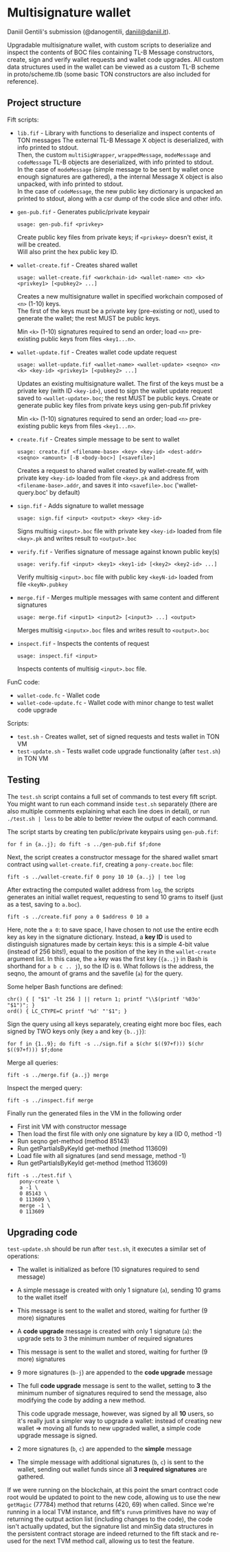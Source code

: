 # Multisignature wallet

Daniil Gentili's submission (@danogentili, <daniil@daniil.it>).

Upgradable multisignature wallet, with custom scripts to deserialize and inspect the contents of BOC files containing TL-B Message constructors, create, sign and verify wallet requests and wallet code upgrades.
All custom data structures used in the wallet can be viewed as a custom TL-B scheme in proto/scheme.tlb (some basic TON constructors are also included for reference).

## Project structure

Fift scripts:
* `lib.fif` - Library with functions to deserialize and inspect contents of TON messages
    The external TL-B Message X object is deserialized, with info printed to stdout.  
    Then, the custom `multiSigWrapper`, `wrappedMessage`, `modeMessage` and `codeMessage` TL-B objects are deserialized, with info printed to stdout.  
    In the case of `modeMessage` (simple message to be sent by wallet once enough signatures are gathered), a the internal Message X object is also unpacked, with info printed to stdout.  
    In the case of `codeMessage`, the new public key dictionary is unpacked an printed to stdout, along with a csr dump of the code slice and other info.  

* `gen-pub.fif` - Generates public/private keypair
    ```
    usage: gen-pub.fif <privkey>
    ```

    Create public key files from private keys; if `<privkey>` doesn't exist, it will be created.  
    Will also print the hex public key ID.

* `wallet-create.fif` - Creates shared wallet
    ```
    usage: wallet-create.fif <workchain-id> <wallet-name> <n> <k> <privkey1> [<pubkey2> ...]
    ```

    Creates a new multisignature wallet in specified workchain composed of `<n>` (1-10) keys.  
    The first of the keys must be a private key (pre-existing or not), used to generate the wallet; the rest MUST be public keys.  

    Min `<k>` (1-10) signatures required to send an order; load `<n>` pre-existing public keys from files `<key1...n>`.

* `wallet-update.fif` - Creates wallet code update request
    ```
    usage: wallet-update.fif <wallet-name> <wallet-update> <seqno> <n> <k> <key-id> <privkey1> [<pubkey2> ...]
    ```

    Updates an existing multisignature wallet.
    The first of the keys must be a private key (with ID `<key-id>`), used to sign the wallet update request saved to `<wallet-update>.boc`; the rest MUST be public keys.
    Create or generate public key files from private keys using gen-pub.fif privkey

    Min `<k>` (1-10) signatures required to send an order; load `<n>` pre-existing public keys from files `<key1...n>`.

* `create.fif` - Creates simple message to be sent to wallet
    ```
    usage: create.fif <filename-base> <key> <key-id> <dest-addr> <seqno> <amount> [-B <body-boc>] [<savefile>]
    ```

    Creates a request to shared wallet created by wallet-create.fif, with private key `<key-id>` loaded from file `<key>.pk` and address from `<filename-base>.addr`, and saves it into `<savefile>.boc` ('wallet-query.boc' by default)

* `sign.fif` - Adds signature to wallet message
    ```
    usage: sign.fif <input> <output> <key> <key-id>
    ```

    Signs multisig `<input>.boc` file with private key `<key-id>` loaded from file `<key>.pk` and writes result to `<output>.boc`

* `verify.fif` - Verifies signature of message against known public key(s)
    ```
    usage: verify.fif <input> <key1> <key1-id> [<key2> <key2-id> ...]
    ```

    Verify multisig `<input>.boc` file with public key `<keyN-id>` loaded from file `<keyN>.pubkey`

* `merge.fif` - Merges multiple messages with same content and different signatures
    ```
    usage: merge.fif <input1> <input2> [<input3> ...] <output>
    ```

    Merges multisig `<inputx>.boc` files and writes result to `<output>.boc`

* `inspect.fif` - Inspects the contents of request
    ```
    usage: inspect.fif <input>
    ```

    Inspects contents of multisig `<input>.boc` file.


FunC code:
* `wallet-code.fc` - Wallet code
* `wallet-code-update.fc` - Wallet code with minor change to test wallet code upgrade

Scripts:
* `test.sh` - Creates wallet, set of signed requests and tests wallet in TON VM
* `test-update.sh` - Tests wallet code upgrade functionality (after `test.sh`) in TON VM

## Testing

The `test.sh` script contains a full set of commands to test every fift script.
You might want to run each command inside `test.sh` separately (there are also multiple comments explaining what each line does in detail), or run `./test.sh | less` to be able to better review the output of each command.

The script starts by creating ten public/private keypairs using `gen-pub.fif`:  
```
for f in {a..j}; do fift -s ../gen-pub.fif $f;done
```

Next, the script creates a constructor message for the shared wallet smart contract using `wallet-create.fif`, creating a `pony-create.boc` file:
```
fift -s ../wallet-create.fif 0 pony 10 10 {a..j} | tee log
```

After extracting the computed wallet address from `log`, the scripts generates an initial wallet request, requesting to send 10 grams to itself (just as a test, saving to `a.boc`).
```
fift -s ../create.fif pony a 0 $address 0 10 a
```

Here, note the `a 0`: to save space, I have chosen to not use the entire ecdh key as key in the signature dictionary.
Instead, a **key ID** is used to distinguish signatures made by certain keys: this is a simple 4-bit value (instead of 256 bits!), equal to the position of the key in the `wallet-create` argument list.
In this case, the `a` key was the first key (`{a..j}` in Bash is shorthand for `a b c .. j`), so the ID is `0`.
What follows is the address, the seqno, the amount of grams and the savefile (`a`) for the query.


Some helper Bash functions are defined:
```
chr() { [ "$1" -lt 256 ] || return 1; printf "\\$(printf '%03o' "$1")"; }
ord() { LC_CTYPE=C printf '%d' "'$1"; }
```

Sign the query using all keys separately, creating eight more boc files, each signed by TWO keys only (key `a` and key `{b..j}`):
```
for f in {1..9}; do fift -s ../sign.fif a $(chr $((97+f))) $(chr $((97+f))) $f;done
```

Merge all queries:
```
fift -s ../merge.fif {a..j} merge
```

Inspect the merged query:
```
fift -s ../inspect.fif merge
```


Finally run the generated files in the VM in the following order

* First init VM with constructor message
* Then load the first file with only one signature by key a (ID 0, method -1)
* Run seqno get-method (method 85143)
* Run getPartialsByKeyId get-method (method 113609)
* Load file with all signatures (and send message, method -1)
* Run getPartialsByKeyId get-method (method 113609)

```
fift -s ../test.fif \
    pony-create \
    a -1 \
    0 85143 \
    0 113609 \
    merge -1 \
    0 113609
```

## Upgrading code

`test-update.sh` should be run after `test.sh`, it executes a similar set of operations:

* The wallet is initialized as before (10 signatures required to send message)
* A simple message is created with only 1 signature (`a`), sending 10 grams to the wallet itself
* This message is sent to the wallet and stored, waiting for further (9 more) signatures
* A **code upgrade** message is created with only 1 signature (`a`): the upgrade sets to 3 the minimum number of required signatures
* This message is sent to the wallet and stored, waiting for further (9 more) signatures
* 9 more signatures (`b-j`) are appended to the **code upgrade** message
* The full **code upgrade** message is sent to the wallet, setting to **3** the minimum number of signatures required to send the message, also modifying the code by adding a new method.
    
    This code upgrade message, however, was signed by all **10** users, so it's really just a simpler way to upgrade a wallet: instead of creating new wallet => moving all funds to new upgraded wallet, a simple code upgrade message is signed.
* 2 more signatures (`b`, `c`) are appended to the **simple** message
* The simple message with additional signatures (`b`, `c`) is sent to the wallet, sending out wallet funds since all **3 required signatures** are gathered.

If we were running on the blockchain, at this point the smart contract code root would be updated to point to the new code, allowing us to use the new `getMagic` (77784) method that returns (420, 69) when called.
Since we're running in a local TVM instance, and fift's `runvm` primitives have no way of returning the output action list (including changes to the code), the code isn't actually updated, but the signature list and minSig data structures in the persistent contract storage are indeed returned to the fift stack and re-used for the next TVM method call, allowing us to test the feature.
